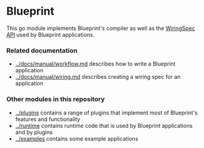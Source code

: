 # Blueprint

This go module implements Blueprint's compiler as well as the [WiringSpec API](pkg/wiring) used by Blueprint applications.

### Related documentation
- [../docs/manual/workflow.md](docs/manual/workflow.md) describes how to write a Blueprint application
- [../docs/manual/wiring.md](docs/manual/wiring.md) describes creating a wiring spec for an application

### Other modules in this repository
- [../plugins](../plugins) contains a range of plugins that implement most of Blueprint's features and functionality
- [../runtime](../runtime) contains runtime code that is used by Blueprint applications and by plugins
- [../examples](../examples) contains some example applications